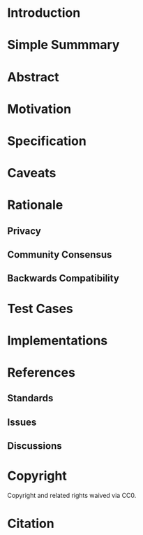 # Introduction


# Simple Summmary   

# Abstract


# Motivation


# Specification


# Caveats


# Rationale

## Privacy

## Community Consensus

## Backwards Compatibility


# Test Cases

# Implementations

# References
## Standards


## Issues


## Discussions


# Copyright
Copyright and related rights waived via CC0.

# Citation
